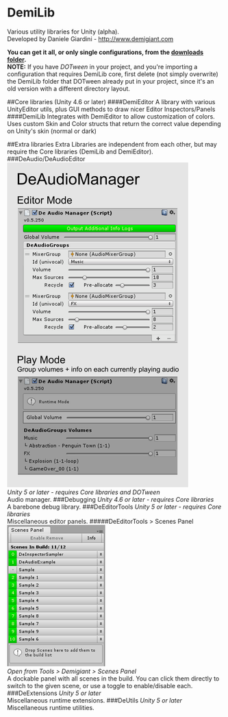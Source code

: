 # DemiLib
Various utility libraries for Unity (alpha).  
Developed by Daniele Giardini - http://www.demigiant.com

**You can get it all, or only single configurations, from the [downloads folder](develop/downloads).**  
**NOTE:** If you have *DOTween* in your project, and you're importing a configuration that requires DemiLib core, first delete (not simply overwrite) the DemiLib folder that DOTween already put in your project, since it's an old version with a different directory layout.

##Core libraries (Unity 4.6 or later)
####DemiEditor
A library with various UnityEditor utils, plus GUI methods to draw nicer Editor Inspectors/Panels
####DemiLib
Integrates with DemiEditor to allow customization of colors. Uses custom Skin and Color structs that return the correct value depending on Unity's skin (normal or dark)

##Extra libraries
Extra Libraries are independent from each other, but may require the Core libraries (DemiLib and DemiEditor).
###DeAudio/DeAudioEditor
![DeAudioManager](screenshots/DeAudioManager_inspector.png "DeAudioManager")  
*Unity 5 or later - requires Core libraries and DOTween*  
Audio manager.
###Debugging
*Unity 4.6 or later - requires Core libraries*  
A barebone debug library.
###DeEditorTools
*Unity 5 or later - requires Core libraries*  
Miscellaneous editor panels.
#####DeEditorTools > Scenes Panel
![Scenes Panel](screenshots/DeEditorTools_scenespanel.png "Scenes Panel")  
*Open from Tools > Demigiant > Scenes Panel*  
A dockable panel with all scenes in the build. You can click them directly to switch to the given scene, or use a toggle to enable/disable each.
###DeExtensions
*Unity 5 or later*  
Miscellaneous runtime extensions.
###DeUtils
*Unity 5 or later*  
Miscellaneous runtime utilities.

